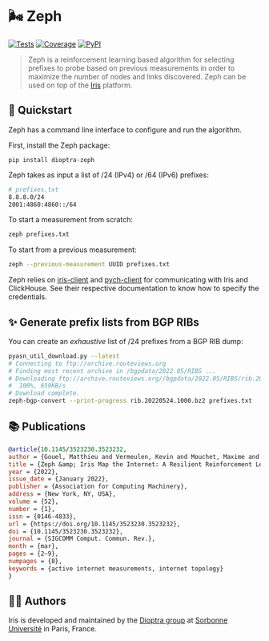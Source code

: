# 🌬️ Zeph

[![Tests](https://img.shields.io/github/workflow/status/dioptra-io/zeph/Tests?logo=github)](https://github.com/dioptra-io/zeph/actions/workflows/tests.yml)
[![Coverage](https://img.shields.io/codecov/c/github/dioptra-io/zeph?logo=codecov&logoColor=white)](https://app.codecov.io/gh/dioptra-io/zeph)
[![PyPI](https://img.shields.io/pypi/v/dioptra-zeph?color=blue&logo=pypi&logoColor=white)](https://pypi.org/project/dioptra-zeph/)

> Zeph is a reinforcement learning based algorithm for selecting prefixes to probe based on previous measurements in order to maximize the number of nodes and links discovered. Zeph can be used on top of the [Iris](https://iris.dioptra.io) platform.


## 🚀 Quickstart

Zeph has a command line interface to configure and run the algorithm.

First, install the Zeph package:

```
pip install dioptra-zeph
```

Zeph takes as input a list of /24 (IPv4) or /64 (IPv6) prefixes:
```sh
# prefixes.txt
8.8.8.0/24
2001:4860:4860::/64
```

To start a measurement from scratch:
```bash
zeph prefixes.txt
```

To start from a previous measurement:
```bash
zeph --previous-measurement UUID prefixes.txt
```

Zeph relies on [iris-client](https://github.com/dioptra-io/iris-client) and [pych-client](https://github.com/dioptra-io/pych-client)
for communicating with Iris and ClickHouse. See their respective documentation to know how to specify the credentials.

## ✨ Generate prefix lists from BGP RIBs

You can create an _exhaustive_ list of /24 prefixes from a BGP RIB dump:
```bash
pyasn_util_download.py --latest
# Connecting to ftp://archive.routeviews.org
# Finding most recent archive in /bgpdata/2022.05/RIBS ...
# Downloading ftp://archive.routeviews.org//bgpdata/2022.05/RIBS/rib.20220524.1000.bz2
#  100%, 659KB/s
# Download complete.
zeph-bgp-convert --print-progress rib.20220524.1000.bz2 prefixes.txt
```

## 📚 Publications

```bibtex
@article{10.1145/3523230.3523232,
author = {Gouel, Matthieu and Vermeulen, Kevin and Mouchet, Maxime and Rohrer, Justin P. and Fourmaux, Olivier and Friedman, Timur},
title = {Zeph &amp; Iris Map the Internet: A Resilient Reinforcement Learning Approach to Distributed IP Route Tracing},
year = {2022},
issue_date = {January 2022},
publisher = {Association for Computing Machinery},
address = {New York, NY, USA},
volume = {52},
number = {1},
issn = {0146-4833},
url = {https://doi.org/10.1145/3523230.3523232},
doi = {10.1145/3523230.3523232},
journal = {SIGCOMM Comput. Commun. Rev.},
month = {mar},
pages = {2–9},
numpages = {8},
keywords = {active internet measurements, internet topology}
}
```

## 🧑‍💻 Authors

Iris is developed and maintained by the [Dioptra group](https://dioptra.io) at [Sorbonne Université](https://www.sorbonne-universite.fr) in Paris, France.
